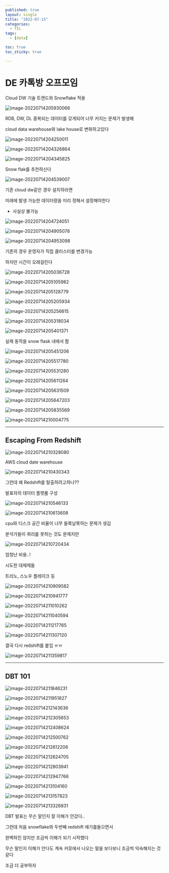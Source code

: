 ```yaml
---
published: true
layout: single
title: "2022-07-15"
categories:
  - TIL
tags:
  - [data]

toc: true
toc_sticky: true

---
```


# DE 카톡방 오프모임

Cloud DW 기술 트렌드와 Snowflake 적용

![image-20220714205930066](https://raw.githubusercontent.com/Cloudblack/Forpicture/image/img/image-20220714205930066.png)

RDB, DW, DL 중복되는 데이터를 갖게되어 너무 커지는 문제가 발생해

cloud data warehouse와 lake house로 변화하고있다

![image-20220714204250011](https://raw.githubusercontent.com/Cloudblack/Forpicture/image/img/image-20220714204250011.png)

![image-20220714204326864](https://raw.githubusercontent.com/Cloudblack/Forpicture/image/img/image-20220714204326864.png)

![image-20220714204345825](https://raw.githubusercontent.com/Cloudblack/Forpicture/image/img/image-20220714204345825.png)

Snow flak를 추천하신다

![image-20220714204539007](https://raw.githubusercontent.com/Cloudblack/Forpicture/image/img/image-20220714204539007.png)

기존 cloud dw같은 경우 설치하라면

미래에 발생 가능한 데이터량을 미리 정해서 설정해야한다

- 사실상 불가능

![image-20220714204724051](https://raw.githubusercontent.com/Cloudblack/Forpicture/image/img/image-20220714204724051.png)

![image-20220714204905078](https://raw.githubusercontent.com/Cloudblack/Forpicture/image/img/image-20220714204905078.png)

![image-20220714204953098](https://raw.githubusercontent.com/Cloudblack/Forpicture/image/img/image-20220714204953098.png)

기존의 경우 운영자가 직접 클러스터를 변경가능

하지만 시간이 오래걸린다

![image-20220714205036728](https://raw.githubusercontent.com/Cloudblack/Forpicture/image/img/image-20220714205036728.png)

![image-20220714205105982](https://raw.githubusercontent.com/Cloudblack/Forpicture/image/img/image-20220714205105982.png)



![image-20220714205128779](https://raw.githubusercontent.com/Cloudblack/Forpicture/image/img/image-20220714205128779.png)

![image-20220714205205934](https://raw.githubusercontent.com/Cloudblack/Forpicture/image/img/image-20220714205205934.png)

![image-20220714205256615](https://raw.githubusercontent.com/Cloudblack/Forpicture/image/img/image-20220714205256615.png)

![image-20220714205318034](https://raw.githubusercontent.com/Cloudblack/Forpicture/image/img/image-20220714205318034.png)

![image-20220714205401371](https://raw.githubusercontent.com/Cloudblack/Forpicture/image/img/image-20220714205401371.png)

실제 동작을 snow flask 내에서 함

![image-20220714205451206](https://raw.githubusercontent.com/Cloudblack/Forpicture/image/img/image-20220714205451206.png)

![image-20220714205517780](https://raw.githubusercontent.com/Cloudblack/Forpicture/image/img/image-20220714205517780.png)

![image-20220714205531280](https://raw.githubusercontent.com/Cloudblack/Forpicture/image/img/image-20220714205531280.png)

![image-20220714205611264](https://raw.githubusercontent.com/Cloudblack/Forpicture/image/img/image-20220714205611264.png)

![image-20220714205631509](https://raw.githubusercontent.com/Cloudblack/Forpicture/image/img/image-20220714205631509.png)

![image-20220714205647203](https://raw.githubusercontent.com/Cloudblack/Forpicture/image/img/image-20220714205647203.png)

![image-20220714205835569](https://raw.githubusercontent.com/Cloudblack/Forpicture/image/img/image-20220714205835569.png)

![image-20220714210004775](https://raw.githubusercontent.com/Cloudblack/Forpicture/image/img/image-20220714210004775.png)

---



## Escaping From Redshift

![image-20220714210328080](https://raw.githubusercontent.com/Cloudblack/Forpicture/image/img/image-20220714210328080.png)

AWS cloud date warehouse

![image-20220714210430343](https://raw.githubusercontent.com/Cloudblack/Forpicture/image/img/image-20220714210430343.png)

그런데 왜 Redshift를 탈출하려고하나??

발표자의 데이터 플랫폼 구성

![image-20220714210546133](https://raw.githubusercontent.com/Cloudblack/Forpicture/image/img/image-20220714210546133.png)

![image-20220714210613608](https://raw.githubusercontent.com/Cloudblack/Forpicture/image/img/image-20220714210613608.png)

cpu와 디스크 공간 비율이 너무 들쭉날쭉하는 문제가 생김

분석가들이 쿼리를 못하는 것도 문제지만

![image-20220714210720434](https://raw.githubusercontent.com/Cloudblack/Forpicture/image/img/image-20220714210720434.png)

엄청난 비용..!



시도한 대체제들

트리노, 스노우 플레이크 등 



![image-20220714210909582](https://raw.githubusercontent.com/Cloudblack/Forpicture/image/img/image-20220714210909582.png)



![image-20220714210941777](https://raw.githubusercontent.com/Cloudblack/Forpicture/image/img/image-20220714210941777.png)

![image-20220714211010262](https://raw.githubusercontent.com/Cloudblack/Forpicture/image/img/image-20220714211010262.png)

![image-20220714211040594](https://raw.githubusercontent.com/Cloudblack/Forpicture/image/img/image-20220714211040594.png)

![image-20220714211217765](https://raw.githubusercontent.com/Cloudblack/Forpicture/image/img/image-20220714211217765.png)

![image-20220714211307120](https://raw.githubusercontent.com/Cloudblack/Forpicture/image/img/image-20220714211307120.png)

결국 다시 redshift를 붙임 ㅠㅠ



![image-20220714211359817](https://raw.githubusercontent.com/Cloudblack/Forpicture/image/img/image-20220714211359817.png)



---

## DBT 101

![image-20220714211846231](https://raw.githubusercontent.com/Cloudblack/Forpicture/image/img/image-20220714211846231.png)

![image-20220714211951827](https://raw.githubusercontent.com/Cloudblack/Forpicture/image/img/image-20220714211951827.png)

![image-20220714212143636](https://raw.githubusercontent.com/Cloudblack/Forpicture/image/img/image-20220714212143636.png)

![image-20220714212305653](https://raw.githubusercontent.com/Cloudblack/Forpicture/image/img/image-20220714212305653.png)

![image-20220714212408624](https://raw.githubusercontent.com/Cloudblack/Forpicture/image/img/image-20220714212408624.png)

![image-20220714212500762](https://raw.githubusercontent.com/Cloudblack/Forpicture/image/img/image-20220714212500762.png)

![image-20220714212612206](https://raw.githubusercontent.com/Cloudblack/Forpicture/image/img/image-20220714212612206.png)

![image-20220714212624705](https://raw.githubusercontent.com/Cloudblack/Forpicture/image/img/image-20220714212624705.png)

![image-20220714212803941](https://raw.githubusercontent.com/Cloudblack/Forpicture/image/img/image-20220714212803941.png)

![image-20220714212947766](https://raw.githubusercontent.com/Cloudblack/Forpicture/image/img/image-20220714212947766.png)

![image-20220714213104160](https://raw.githubusercontent.com/Cloudblack/Forpicture/image/img/image-20220714213104160.png)

![image-20220714213157823](https://raw.githubusercontent.com/Cloudblack/Forpicture/image/img/image-20220714213157823.png)

![image-20220714213326831](https://raw.githubusercontent.com/Cloudblack/Forpicture/image/img/image-20220714213326831.png)





DBT 발표는 무슨 말인지 잘 이해가 안갔다..

그런데 처음 snowflake와 두번째 redshift 얘기를들으면서 

완벽하진 않지만 조금씩 이해가 되기 시작했다

무슨 말인지 이해가 안다도 계속 커뮤에서 나오는 말을 보다보니 조금씩 익숙해지는 것 같다

조금 더 공부하자
